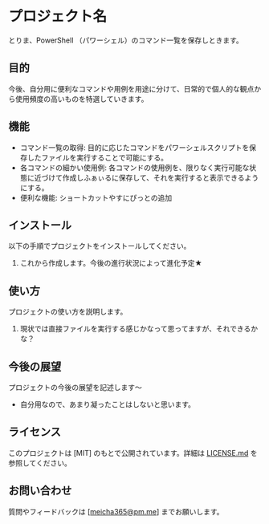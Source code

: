 # プロジェクト名

とりま、PowerShell （パワーシェル）のコマンド一覧を保存しときます。

## 目的

今後、自分用に便利なコマンドや用例を用途に分けて、日常的で個人的な観点から使用頻度の高いものを特選していきます。

## 機能

- コマンド一覧の取得: 目的に応じたコマンドをパワーシェルスクリプトを保存したファイルを実行することで可能にする。 
- 各コマンドの細かい使用例: 各コマンドの使用例を、限りなく実行可能な状態に近づけて作成しふぁぃるに保存して、それを実行すると表示できるようにする。
- 便利な機能: ショートカットやすにぴっとの追加

## インストール

以下の手順でプロジェクトをインストールしてください。

1. これから作成します。今後の進行状況によって進化予定★

## 使い方

プロジェクトの使い方を説明します。

1. 現状では直接ファイルを実行する感じかなって思ってますが、それできるかな？

## 今後の展望

プロジェクトの今後の展望を記述します～

- 自分用なので、あまり凝ったことはしないと思います。

## ライセンス

このプロジェクトは [MIT] のもとで公開されています。詳細は [LICENSE.md](LICENSE.md) を参照してください。

## お問い合わせ

質問やフィードバックは [meicha365@pm.me] までお願いします。
